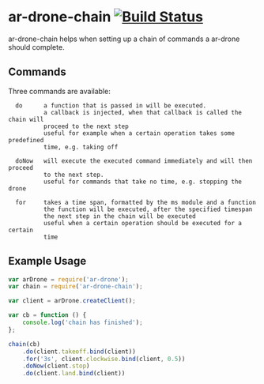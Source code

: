 # ar-drone-chain [![Build Status](https://travis-ci.org/seriousManual/ar-drone-chain.png)](https://travis-ci.org/seriousManual/ar-drone-chain)

ar-drone-chain helps when setting up a chain of commands a ar-drone should complete.

## Commands

Three commands are available:

````
  do      a function that is passed in will be executed.
          a callback is injected, when that callback is called the chain will 
          proceed to the next step
          useful for example when a certain operation takes some predefined 
          time, e.g. taking off
          
  doNow   will execute the executed command immediately and will then proceed
          to the next step.
          useful for commands that take no time, e.g. stopping the drone
          
  for     takes a time span, formatted by the ms module and a function
          the function will be executed, after the specified timespan 
          the next step in the chain will be executed
          useful when a certain operation should be executed for a certain
          time
````

## Example Usage
````javascript
var arDrone = require('ar-drone');
var chain = require('ar-drone-chain');

var client = arDrone.createClient();

var cb = function () {
    console.log('chain has finished');
};

chain(cb)
    .do(client.takeoff.bind(client))
    .for('3s', client.clockwise.bind(client, 0.5))
    .doNow(client.stop)
    .do(client.land.bind(client))
````